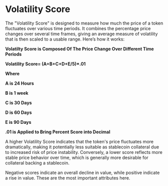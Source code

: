 # Volatility Score

The "Volatility Score" is designed to measure how much the price of a token fluctuates over various time periods. It combines the percentage price changes over several time frames, giving an average measure of volatility that is then scaled to a usable range. Here’s how it works:

**Volatilty Score is Composed Of The Price Change Over Different Time Periods**

**Volatility Score= (A+B+C+D+E/5)\*.01**

**Where**&#x20;

**A is 24 Hours**

**B is 1 week**

**C is 30 Days**

**D is 60 Days**&#x20;

**E is 90 Days**

**.01 is Applied to Bring Percent Score into Decimal**

A higher Volatility Score indicates that the token's price fluctuates more dramatically, making it potentially less suitable as stablecoin collateral due to increased risk of price instability. Conversely, a lower score reflects more stable price behavior over time, which is generally more desirable for collateral backing a stablecoin.&#x20;

Negative scores indicate an overall decline in value, while positive indicate a rise in value. These are the most important attributes here.&#x20;
